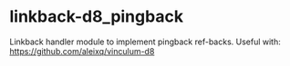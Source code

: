 # linkback-d8_pingback
Linkback handler module to implement pingback ref-backs.
Useful with: https://github.com/aleixq/vinculum-d8
